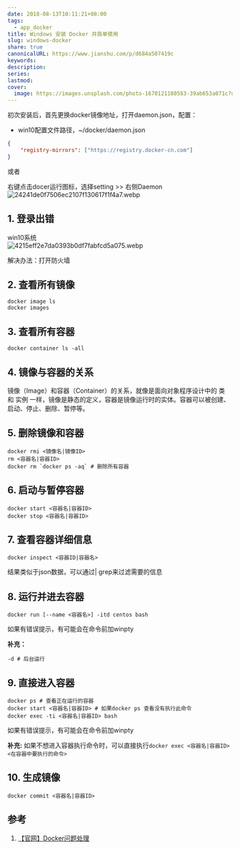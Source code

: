 ```yaml
---  
date: 2018-08-13T10:11:21+08:00  
tags:  
  - app_docker  
title: Windows 安装 Docker 并简单使用  
slug: windows-docker  
share: true  
canonicalURL: https://www.jianshu.com/p/d684a507419c  
keywords:   
description:   
series:   
lastmod:   
cover:  
  image: https://images.unsplash.com/photo-1670121180583-39ab653a071c?q=80&w=1000&auto=format&fit=crop&ixlib=rb-4.0.3&ixid=M3wxMjA3fDB8MHxwaG90by1wYWdlfHx8fGVufDB8fHx8fA%3D%3D  
---  
```

  
初次安装后，首先更换docker镜像地址，打开daemon.json，配置：  
  
- win10配置文件路径，~/docker/daemon.json  
  
```json  
{  
	"registry-mirrors": ["https://registry.docker-cn.com"]  
}  
```  
  
或者  
  
右键点击docer运行图标，选择setting >> 右侧Daemon  
![24241de0f7506ec2107f130617f1f4a7.webp](/images/24241de0f7506ec2107f130617f1f4a7.webp)  
  
  
## 1. 登录出错  
  
win10系统  
![4215eff2e7da0393b0df7fabfcd5a075.webp](/images/4215eff2e7da0393b0df7fabfcd5a075.webp)  
  
解决办法：打开防火墙  
  
## 2. 查看所有镜像  
  
```  
docker image ls  
docker images  
```  
  
## 3. 查看所有容器  
  
```  
docker container ls -all  
```  
  
## 4. 镜像与容器的关系  
  
镜像（Image）和容器（Container）的关系，就像是面向对象程序设计中的 类 和 实例 一样，镜像是静态的定义，容器是镜像运行时的实体。容器可以被创建、启动、停止、删除、暂停等。  
  
## 5. 删除镜像和容器  
  
```  
docker rmi <镜像名|镜像ID>  
rm <容器名|容器ID>  
docker rm `docker ps -aq` # 删除所有容器  
```  
  
## 6. 启动与暂停容器  
  
```  
docker start <容器名|容器ID>  
docker stop <容器名|容器ID>  
```  
  
## 7. 查看容器详细信息  
  
```  
docker inspect <容器ID|容器名>  
```  
  
结果类似于json数据，可以通过| grep来过滤需要的信息  
  
## 8. 运行并进去容器  
  
```  
docker run [--name <容器名>] -itd centos bash  
```  
  
如果有错误提示，有可能会在命令前加winpty  
  
**补充：**  
  
```  
-d # 后台运行  
```  
  
## 9. 直接进入容器  
  
```  
docker ps # 查看正在运行的容器  
docker start <容器名|容器ID> # 如果docker ps 查看没有执行此命令  
docker exec -ti <容器名|容器ID> bash  
```  
  
如果有错误提示，有可能会在命令前加winpty   
  
**补充:** 如果不想进入容器执行命令时，可以直接执行`docker exec <容器名|容器ID> <在容器中要执行的命令>`   
  
## 10. 生成镜像  
  
```  
docker commit <容器名|容器ID>  
```  
  
## 参考  
  
1. [【官网】Docker问题处理](https://docs.docker.com/docker-for-windows/troubleshoot/#virtualization)